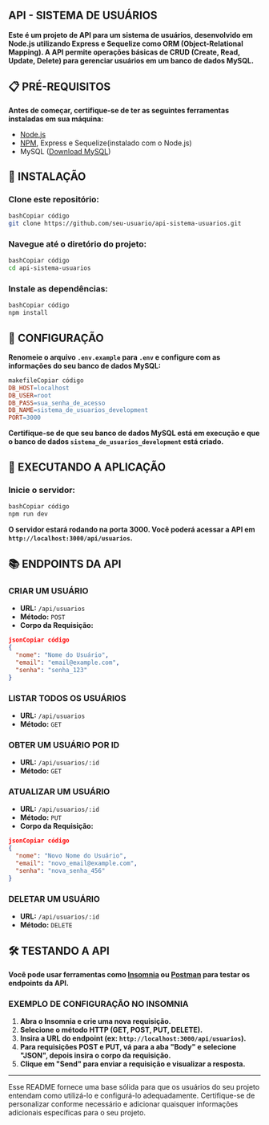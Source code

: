 ## **API - SISTEMA DE USUÁRIOS**

**Este é um projeto de API para um sistema de usuários, desenvolvido em Node.js utilizando Express e Sequelize como ORM (Object-Relational Mapping). A API permite operações básicas de CRUD (Create, Read, Update, Delete) para gerenciar usuários em um banco de dados MySQL.**

## **📋 PRÉ-REQUISITOS**

**Antes de começar, certifique-se de ter as seguintes ferramentas instaladas em sua máquina:**

- [Node.js](https://nodejs.org/en/)
- [NPM](https://www.npmjs.com/get-npm), Express e Sequelize(instalado com o Node.js)
- MySQL ([Download MySQL](https://www.mysql.com/))

## **🔧 INSTALAÇÃO**

### **Clone este repositório:**

```bash
bashCopiar código
git clone https://github.com/seu-usuario/api-sistema-usuarios.git

```

### **Navegue até o diretório do projeto:**

```bash
bashCopiar código
cd api-sistema-usuarios

```

### **Instale as dependências:**

```bash
bashCopiar código
npm install

```

## **🔨 CONFIGURAÇÃO**

**Renomeie o arquivo `.env.example` para `.env` e configure com as informações do seu banco de dados MySQL:**

```makefile
makefileCopiar código
DB_HOST=localhost
DB_USER=root
DB_PASS=sua_senha_de_acesso
DB_NAME=sistema_de_usuarios_development
PORT=3000

```

**Certifique-se de que seu banco de dados MySQL está em execução e que o banco de dados `sistema_de_usuarios_development` está criado.**

## **🚀 EXECUTANDO A APLICAÇÃO**

### **Inicie o servidor:**

```bash
bashCopiar código
npm run dev

```

**O servidor estará rodando na porta 3000. Você poderá acessar a API em `http://localhost:3000/api/usuarios`.**

## **📚 ENDPOINTS DA API**

### **CRIAR UM USUÁRIO**

- **URL:** `/api/usuarios`
- **Método:** `POST`
- **Corpo da Requisição:**

```json
jsonCopiar código
{
  "nome": "Nome do Usuário",
  "email": "email@example.com",
  "senha": "senha_123"
}

```

### **LISTAR TODOS OS USUÁRIOS**

- **URL:** `/api/usuarios`
- **Método:** `GET`

### **OBTER UM USUÁRIO POR ID**

- **URL:** `/api/usuarios/:id`
- **Método:** `GET`

### **ATUALIZAR UM USUÁRIO**

- **URL:** `/api/usuarios/:id`
- **Método:** `PUT`
- **Corpo da Requisição:**

```json
jsonCopiar código
{
  "nome": "Novo Nome do Usuário",
  "email": "novo_email@example.com",
  "senha": "nova_senha_456"
}

```

### **DELETAR UM USUÁRIO**

- **URL:** `/api/usuarios/:id`
- **Método:** `DELETE`

## **🛠 TESTANDO A API**

**Você pode usar ferramentas como [Insomnia](https://insomnia.rest/) ou [Postman](https://www.postman.com/) para testar os endpoints da API.**

### **EXEMPLO DE CONFIGURAÇÃO NO INSOMNIA**

1. **Abra o Insomnia e crie uma nova requisição.**
2. **Selecione o método HTTP (GET, POST, PUT, DELETE).**
3. **Insira a URL do endpoint (ex: `http://localhost:3000/api/usuarios`).**
4. **Para requisições POST e PUT, vá para a aba "Body" e selecione "JSON", depois insira o corpo da requisição.**
5. **Clique em "Send" para enviar a requisição e visualizar a resposta.**

---

Esse README fornece uma base sólida para que os usuários do seu projeto entendam como utilizá-lo e configurá-lo adequadamente. Certifique-se de personalizar conforme necessário e adicionar quaisquer informações adicionais específicas para o seu projeto.
